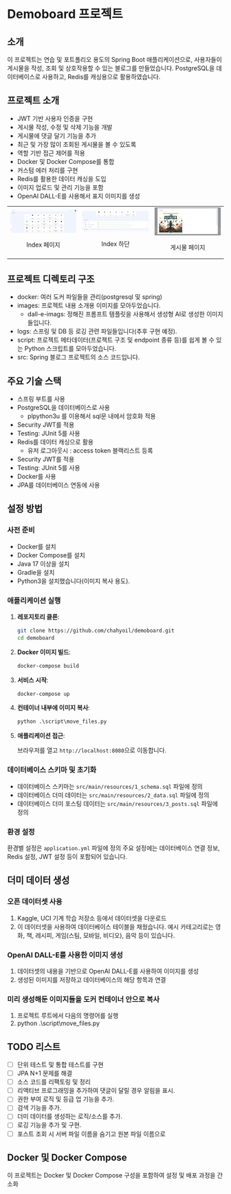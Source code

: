 
# Demoboard 프로젝트

## 소개

이 프로젝트는 연습 및 포트폴리오 용도의 Spring Boot 애플리케이션으로, 사용자들이 게시물을 작성, 조회 및 상호작용할 수 있는 블로그를 만들었습니다. PostgreSQL을 데이터베이스로 사용하고, Redis를 캐싱용으로 활용하였습니다.

## 프로젝트 소개

- JWT 기반 사용자 인증을 구현
- 게시물 작성, 수정 및 삭제 기능을 개발
- 게시물에 댓글 달기 기능을 추가
- 최근 및 가장 많이 조회된 게시물을 볼 수 있도록 
- 역할 기반 접근 제어를 적용
- Docker 및 Docker Compose를 통합
- 커스텀 에러 처리를 구현
- Redis를 활용한 데이터 캐싱을 도입
- 이미지 업로드 및 관리 기능을 포함
- OpenAI DALL-E를 사용해서 표지 이미지를 생성

<table>
  <tr>
    <td style="text-align: center; width: 33%;">
      <img src="images/index.png" alt="index" style="width: 100%;"/>
      <p>Index 페이지</p>
    </td>
    <td style="text-align: center; width: 33%;">
      <img src="images/index_bottom.png" alt="index_bottom" style="width: 100%;"/>
      <p>Index 하단</p>
    </td>
    <td style="text-align: center; width: 33%;">
      <img src="images/post.png" alt="post" style="width: 100%;"/>
      <p>게시물 페이지</p>
    </td>
  </tr>
</table>

## 프로젝트 디렉토리 구조

- docker: 여러 도커 파일들을 관리(postgresql 및 spring)
- images: 프로젝트 내용 소개용 이미지를 모아두었습니다.
    - dall-e-imags: 정해진 프롬프트 템플릿을 사용해서 생성형 AI로 생성한 이미지들입니다.
- logs: 스프링 및 DB 등 로깅 관련 파일들입니다(추후 구현 예정).
- script: 프로젝트 메타데이터(프로젝트 구조 및 endpoint 종류 등)를 쉽게 볼 수 있는 Python 스크립트를 모아두었습니다.
- src: Spring 블로그 프로젝트의 소스 코드입니다.

## 주요 기술 스택

- 스프링 부트를 사용
- PostgreSQL을 데이터베이스로 사용
  - plpython3u 를 이용해서 sql문 내에서 암호화 적용
- Security JWT를 적용
- Testing: JUnit 5를 사용
- Redis를 데이터 캐싱으로 활용
  - 유저 로그아웃시 : access token 블랙리스트 등록
- Security JWT를 적용
- Testing: JUnit 5를 사용
- Docker를 사용
- JPA를 데이터베이스 연동에 사용

## 설정 방법

### 사전 준비

- Docker를 설치
- Docker Compose를 설치
- Java 17 이상을 설치
- Gradle을 설치
- Python3을 설치했습니다(이미지 복사 용도).

### 애플리케이션 실행

1. **레포지토리 클론**:

   ```bash
   git clone https://github.com/chahyoil/demoboard.git
   cd demoboard
   ```

2. **Docker 이미지 빌드**:

   ```bash
   docker-compose build
   ```

3. **서비스 시작**:

   ```bash
   docker-compose up
   ```

4. **컨테이너 내부에 이미지 복사**:

   ```python
   python .\script\move_files.py
   ```

5. **애플리케이션 접근**:

   브라우저를 열고 `http://localhost:8080`으로 이동합니다.

### 데이터베이스 스키마 및 초기화

- 데이터베이스 스키마는 `src/main/resources/1_schema.sql` 파일에 정의
- 데이터베이스 더미 데이터는 `src/main/resources/2_data.sql` 파일에 정의
- 데이터베이스 더미 포스팅 데이터는 `src/main/resources/3_posts.sql` 파일에 정의

### 환경 설정

환경별 설정은 `application.yml` 파일에 정의 주요 설정에는 데이터베이스 연결 정보, Redis 설정, JWT 설정 등이 포함되어 있습니다.

## 더미 데이터 생성

### 오픈 데이터셋 사용

1. Kaggle, UCI 기계 학습 저장소 등에서 데이터셋을 다운로드
2. 이 데이터셋을 사용하여 데이터베이스 테이블을 채웠습니다. 예시 카테고리로는 영화, 책, 레시피, 게임(스팀, 모바일, 비디오), 음악 등이 있습니다.

### OpenAI DALL-E를 사용한 이미지 생성

1. 데이터셋의 내용을 기반으로 OpenAI DALL-E를 사용하여 이미지를 생성
2. 생성된 이미지를 저장하고 데이터베이스의 해당 항목과 연결

### 미리 생성해둔 이미지들을 도커 컨테이너 안으로 복사
1. 프로젝트 루트에서 다음의 명령어를 실행
2. python .\script\move_files.py

## TODO 리스트

- [ ] 단위 테스트 및 통합 테스트를 구현
- [ ] JPA N+1 문제를 해결
- [ ] 소스 코드를 리팩토링 및 정리
- [ ] 리액티브 프로그래밍을 추가하여 댓글이 달릴 경우 알림을 표시.
- [ ] 권한 부여 로직 및 등급 업 기능을 추가.
- [ ] 검색 기능을 추가.
- [ ] 더미 데이터를 생성하는 로직/소스를 추가.
- [ ] 로깅 기능을 추가 및 구현.
- [ ] 포스트 조회 시 서버 파일 이름을 숨기고 원본 파일 이름으로

## Docker 및 Docker Compose

이 프로젝트는 Docker 및 Docker Compose 구성을 포함하여 설정 및 배포 과정을 간소화
